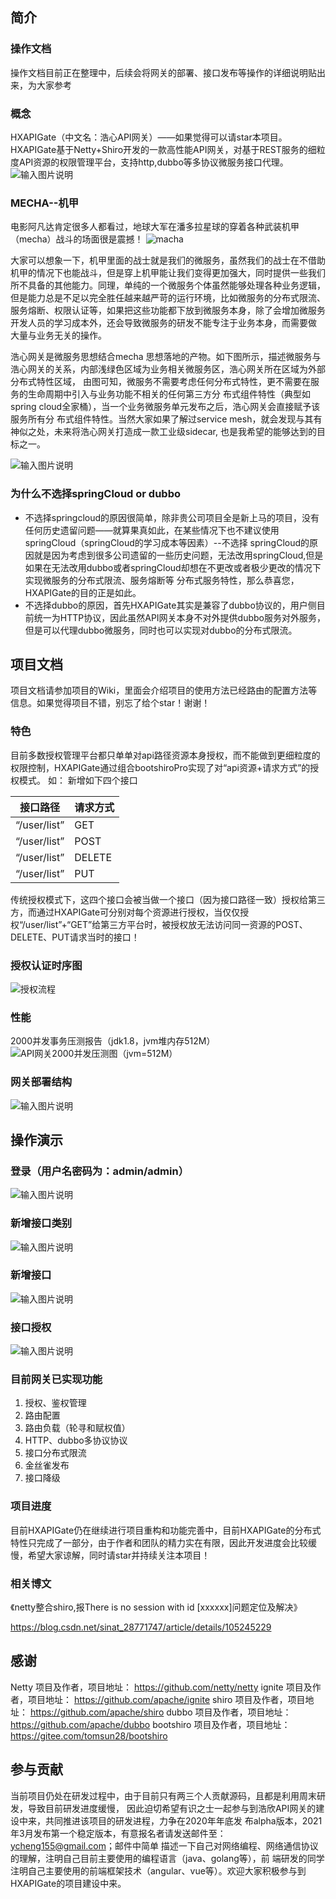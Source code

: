 ## 简介
### 操作文档
操作文档目前正在整理中，后续会将网关的部署、接口发布等操作的详细说明贴出来，为大家参考

### 概念
HXAPIGate（中文名：浩心API网关）——如果觉得可以请star本项目。
HXAPIGate基于Netty+Shiro开发的一款高性能API网关，对基于REST服务的细粒度API资源的权限管理平台，支持http,dubbo等多协议微服务接口代理。
![输入图片说明](https://images.gitee.com/uploads/images/2019/1112/152324_e14eb0c7_1038477.png "屏幕截图.png")

### MECHA--机甲
电影阿凡达肯定很多人都看过，地球大军在潘多拉星球的穿着各种武装机甲（mecha）战斗的场面很是震撼！
![macha](https://images.gitee.com/uploads/images/2020/0706/202838_f57c9abc_2067850.jpeg "macha.jpg")

大家可以想象一下，机甲里面的战士就是我们的微服务，虽然我们的战士在不借助机甲的情况下也能战斗，但是穿上机甲能让我们变得更加强大，同时提供一些我们所不具备的其他能力。同理，单纯的一个微服务个体虽然能够处理各种业务逻辑，
但是能力总是不足以完全胜任越来越严苛的运行环境，比如微服务的分布式限流、服务熔断、权限认证等，如果把这些功能都下放到微服务本身，除了会增加微服务开发人员的学习成本外，还会导致微服务的研发不能专注于业务本身，而需要做
大量与业务无关的操作。

浩心网关是微服务思想结合mecha 思想落地的产物。如下图所示，描述微服务与浩心网关的关系，内部浅绿色区域为业务相关微服务区，浩心网关所在区域为外部分布式特性区域，
由图可知，微服务不需要考虑任何分布式特性，更不需要在服务的生命周期中引入与业务功能不相关的任何第三方分
布式组件特性（典型如spring cloud全家桶），当一个业务微服务单元发布之后，浩心网关会直接赋予该服务所有分
布式组件特性。当然大家如果了解过service mesh，就会发现与其有神似之处，未来将浩心网关打造成一款工业级sidecar,
也是我希望的能够达到的目标之一。

![输入图片说明](https://images.gitee.com/uploads/images/2020/0904/211047_342c4125_1038477.png "HXAPIGate.png")


### 为什么不选择springCloud or dubbo
- 不选择springcloud的原因很简单，除非贵公司项目全是新上马的项目，没有任何历史遗留问题——就算果真如此，在某些情况下也不建议使用springCloud（springCloud的学习成本等因素）--不选择
springCloud的原因就是因为考虑到很多公司遗留的一些历史问题，无法改用springCloud,但是如果在无法改用dubbo或者springCloud却想在不更改或者极少更改的情况下实现微服务的分布式限流、服务熔断等
分布式服务特性，那么恭喜您，HXAPIGate的目的正是如此。
- 不选择dubbo的原因，首先HXAPIGate其实是兼容了dubbo协议的，用户侧目前统一为HTTP协议，因此虽然API网关本身不对外提供dubbo服务对外服务，但是可以代理dubbo微服务，同时也可以实现对dubbo的分布式限流。


## 项目文档
项目文档请参加项目的Wiki，里面会介绍项目的使用方法已经路由的配置方法等信息。如果觉得项目不错，别忘了给个star！谢谢！

### 特色

目前多数授权管理平台都只单单对api路径资源本身授权，而不能做到更细粒度的权限控制，HXAPIGate通过组合bootshiroPro实现了对“api资源+请求方式”的授权模式。
如：
新增如下四个接口

| 接口路径 | 请求方式 |
|--|--|
|“/user/list”| GET |
|“/user/list”| POST |
|“/user/list”| DELETE |
|“/user/list”| PUT |

传统授权模式下，这四个接口会被当做一个接口（因为接口路径一致）授权给第三方，而通过HXAPIGate可分别对每个资源进行授权，当仅仅授权“/user/list”+“GET”给第三方平台时，被授权放无法访问同一资源的POST、DELETE、PUT请求当时的接口！

### 授权认证时序图

![授权流程](https://images.gitee.com/uploads/images/2019/1112/113303_d06bcb01_1038477.jpeg "授权流程.jpg")

### 性能
2000并发事务压测报告（jdk1.8，jvm堆内存512M）
![API网关2000并发压测图（jvm=512M）](https://images.gitee.com/uploads/images/2019/1112/113504_8b9b126e_1038477.png "API网关2000并发压测图（jvm=512M）.png")

### 网关部署结构
![输入图片说明](https://images.gitee.com/uploads/images/2020/1023/121327_3b9a4a3f_1038477.jpeg "HXAPIGate.jpg")

## 操作演示

### 登录（用户名密码为：admin/admin）
![输入图片说明](https://images.gitee.com/uploads/images/2020/0914/122220_5765ed47_1038477.gif "登录.gif")
### 新增接口类别
![输入图片说明](https://images.gitee.com/uploads/images/2020/0914/122334_6e1cac3c_1038477.gif "新建API类别.gif")
### 新增接口
![输入图片说明](https://images.gitee.com/uploads/images/2020/0914/122348_628ecd93_1038477.gif "新建API接口.gif")
### 接口授权
![输入图片说明](https://images.gitee.com/uploads/images/2020/0914/122404_9b01e94b_1038477.gif "给用户角色授权ceshi接口.gif")

### 目前网关已实现功能
1. 授权、鉴权管理
2. 路由配置
3. 路由负载（轮寻和赋权值）
4. HTTP、dubbo多协议协议
5. 接口分布式限流
6. 金丝雀发布
7. 接口降级

### 项目进度
 目前HXAPIGate仍在继续进行项目重构和功能完善中，目前HXAPIGate的分布式特性只完成了一部分，由于作者和团队的精力实在有限，因此开发进度会比较缓慢，希望大家谅解，同时请star并持续关注本项目！

### 相关博文
《netty整合shiro,报There is no session with id [xxxxxx]问题定位及解决》

https://blog.csdn.net/sinat_28771747/article/details/105245229

## 感谢
Netty 项目及作者，项目地址：    https://github.com/netty/netty
ignite 项目及作者，项目地址：   https://github.com/apache/ignite
shiro 项目及作者，项目地址：    https://github.com/apache/shiro
dubbo 项目及作者，项目地址：    https://github.com/apache/dubbo
bootshiro 项目及作者，项目地址：https://gitee.com/tomsun28/bootshiro 

## 参与贡献

当前项目仍处在研发过程中，由于目前只有两三个人贡献源码，且都是利用周末研发，导致目前研发进度缓慢，
因此迫切希望有识之士一起参与到浩欣API网关的建设中来，共同推进该项目的研发进程，力争在2020年年底发
布alpha版本，2021年3月发布第一个稳定版本，有意报名者请发送邮件至：ycheng155@gmail.com；邮件中简单
描述一下自己对网络编程、网络通信协议的理解，注明自己目前主要使用的编程语言（java、golang等），前
端研发的同学注明自己主要使用的前端框架技术（angular、vue等）。欢迎大家积极参与到HXAPIGate的项目建设中来。
